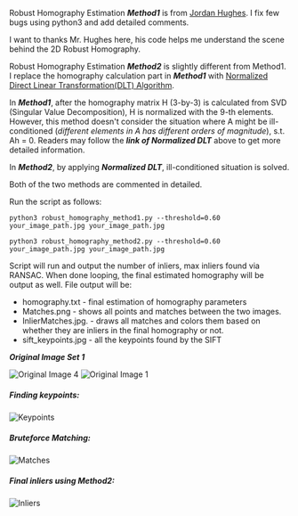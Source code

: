 Robust Homography Estimation ***Method1*** is from [Jordan Hughes](https://github.com/hughesj919/HomographyEstimation). I fix few bugs using python3 and add detailed comments.

I want to thanks  Mr. Hughes here, his code helps me understand the scene behind the 2D Robust Homography.

Robust Homography Estimation ***Method2*** is slightly different from Method1. I replace the homography calculation part in ***Method1*** with [Normalized Direct Linear Transformation(DLT) Algorithm](https://www.youtube.com/watch?v=v3322cNhCTk&list=PLxg0CGqViygP47ERvqHw_v7FVnUovJeaz&index=9).

In ***Method1***, after the homography matrix H (3-by-3) is calculated from SVD (Singular Value Decomposition), H is normalized with the 9-th elements. However, this method doesn't consider the situation where A might be ill-conditioned (*different elements in A has different orders of magnitude*), s.t. Ah = 0. Readers may follow the ***link of Normalized DLT*** above to get more detailed information.

In ***Method2***, by applying ***Normalized DLT***, ill-conditioned situation is solved.

Both of the two methods are commented in detailed.

Run the script as follows:

```python3 robust_homography_method1.py --threshold=0.60 your_image_path.jpg your_image_path.jpg```

```python3 robust_homography_method2.py --threshold=0.60 your_image_path.jpg your_image_path.jpg```

Script will run and output the number of inliers, max inliers found via RANSAC. When done looping, the final estimated homography will be output as well. File output will be:

* homography.txt - final estimation of homography parameters
* Matches.png - shows all points and matches between the two images.
* InlierMatches.jpg. - draws all matches and colors them based on whether they are inliers in the final homography or not.
* sift_keypoints.jpg - all the keypoints found by the SIFT 

***Original Image Set 1***

![Original Image 4](img4.png)
![Original Image 1](img1.png)

##### Finding keypoints:

![Keypoints](Image_with_SIFT_Keypoints.jpg)

##### Bruteforce Matching:
![Matches](Image_with_BFMatcher_Keypoints.jpg)

##### Final inliers using Method2:

![Inliers](InlierMatches.png)

